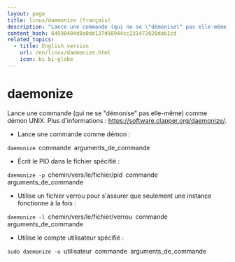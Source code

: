 ```yaml
---
layout: page
title: linux/daemonize (français)
description: "Lance une commande (qui ne se \"démonise\" pas elle-même) comme démon UNIX."
content_hash: 64930404d8a0dd137d98944cc231472020dab1cd
related_topics:
  - title: English version
    url: /en/linux/daemonize.html
    icon: bi bi-globe
---
```

# daemonize

Lance une commande (qui ne se "démonise" pas elle-même) comme démon UNIX.
Plus d'informations : <https://software.clapper.org/daemonize/>.

- Lance une commande comme démon :

`daemonize `<span class="tldr-var badge badge-pill bg-dark-lm bg-white-dm text-white-lm text-dark-dm font-weight-bold">commande</span>` `<span class="tldr-var badge badge-pill bg-dark-lm bg-white-dm text-white-lm text-dark-dm font-weight-bold">arguments_de_commande</span>

- Écrit le PID dans le fichier spécifié :

`daemonize -p `<span class="tldr-var badge badge-pill bg-dark-lm bg-white-dm text-white-lm text-dark-dm font-weight-bold">chemin/vers/le/fichier/pid</span>` `<span class="tldr-var badge badge-pill bg-dark-lm bg-white-dm text-white-lm text-dark-dm font-weight-bold">commande</span>` `<span class="tldr-var badge badge-pill bg-dark-lm bg-white-dm text-white-lm text-dark-dm font-weight-bold">arguments_de_commande</span>

- Utilise un fichier verrou pour s'assurer que seulement une instance fonctionne à la fois :

`daemonize -l `<span class="tldr-var badge badge-pill bg-dark-lm bg-white-dm text-white-lm text-dark-dm font-weight-bold">chemin/vers/le/fichier/verrou</span>` `<span class="tldr-var badge badge-pill bg-dark-lm bg-white-dm text-white-lm text-dark-dm font-weight-bold">commande</span>` `<span class="tldr-var badge badge-pill bg-dark-lm bg-white-dm text-white-lm text-dark-dm font-weight-bold">arguments_de_commande</span>

- Utilise le compte utilisateur spécifié :

`sudo daemonize -u `<span class="tldr-var badge badge-pill bg-dark-lm bg-white-dm text-white-lm text-dark-dm font-weight-bold">utilisateur</span>` `<span class="tldr-var badge badge-pill bg-dark-lm bg-white-dm text-white-lm text-dark-dm font-weight-bold">commande</span>` `<span class="tldr-var badge badge-pill bg-dark-lm bg-white-dm text-white-lm text-dark-dm font-weight-bold">arguments_de_commande</span>
